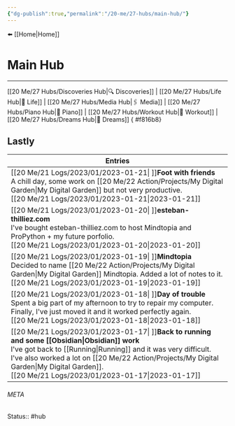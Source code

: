 ```yaml
---
{"dg-publish":true,"permalink":"/20-me/27-hubs/main-hub/"}
---
```


⬅️ [[Home\|Home]]

# Main Hub
---
[[20 Me/27 Hubs/Discoveries Hub\|🔍 Discoveries]] | [[20 Me/27 Hubs/Life Hub\|💖 Life]] | [[20 Me/27 Hubs/Media Hub\|🖇️ Media]] | [[20 Me/27 Hubs/Piano Hub\|🎹 Piano]] | [[20 Me/27 Hubs/Workout Hub\|🏃 Workout]] | [[20 Me/27 Hubs/Dreams Hub\|💭 Dreams]]
{ #f816b8}


## Lastly
| Entries                                                                                                                                                                                                                                                                  |
| ------------------------------------------------------------------------------------------------------------------------------------------------------------------------------------------------------------------------------------------------------------------------ |
| [[20 Me/21 Logs/2023/01/2023-01-21\| ]]<strong>Foot with friends</strong><br>A chill day, some work on [[20 Me/22 Action/Projects/My Digital Garden\|My Digital Garden]] but not very productive.<br>[[20 Me/21 Logs/2023/01/2023-01-21\|2023-01-21]]                                                          |
| [[20 Me/21 Logs/2023/01/2023-01-20\| ]]<strong>esteban-thilliez.com</strong><br>I've bought esteban-thilliez.com to host Mindtopia and ProPython + my future porfolio.<br>[[20 Me/21 Logs/2023/01/2023-01-20\|2023-01-20]]                                         |
| [[20 Me/21 Logs/2023/01/2023-01-19\| ]]<strong>Mindtopia</strong><br>Decided to name [[20 Me/22 Action/Projects/My Digital Garden\|My Digital Garden]] Mindtopia. Added a lot of notes to it.<br>[[20 Me/21 Logs/2023/01/2023-01-19\|2023-01-19]]                                                              |
| [[20 Me/21 Logs/2023/01/2023-01-18\| ]]<strong>Day of trouble</strong><br>Spent a big part of my afternoon to try to repair my computer. Finally, I've just moved it and it worked perfectly again.<br>[[20 Me/21 Logs/2023/01/2023-01-18\|2023-01-18]]            |
| [[20 Me/21 Logs/2023/01/2023-01-17\| ]]<strong>Back to running and some [[Obsidian\|Obsidian]] work</strong><br>I've got back to [[Running\|Running]] and it was very difficult. I've also worked a lot on [[20 Me/22 Action/Projects/My Digital Garden\|My Digital Garden]].<br>[[20 Me/21 Logs/2023/01/2023-01-17\|2023-01-17]] |





###### META
Status:: #hub
